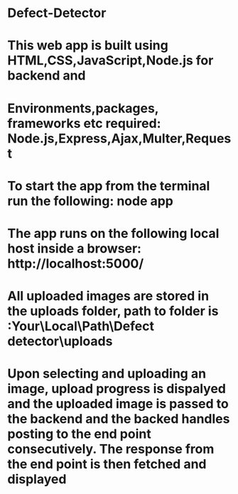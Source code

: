 # Defect-Detector
# This web app  is built using HTML,CSS,JavaScript,Node.js for backend and 
# Environments,packages, frameworks etc required: Node.js,Express,Ajax,Multer,Request
# To start the app from the terminal run the following:  node app
# The app runs on the following local host inside a browser: http://localhost:5000/
# All uploaded images are stored in the uploads folder, path to folder is :Your\Local\Path\Defect detector\uploads
# Upon selecting and uploading an image, upload progress is dispalyed and the uploaded image is passed to the backend and the backed handles posting to the end point consecutively. The response from the end point is then fetched and displayed
